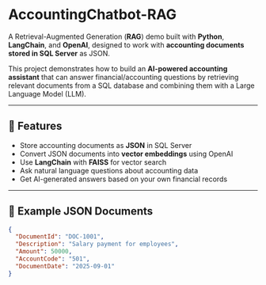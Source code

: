 # AccountingChatbot-RAG

A Retrieval-Augmented Generation (**RAG**) demo built with **Python**, **LangChain**, and **OpenAI**, designed to work with **accounting documents stored in SQL Server** as JSON.  

This project demonstrates how to build an **AI-powered accounting assistant** that can answer financial/accounting questions by retrieving relevant documents from a SQL database and combining them with a Large Language Model (LLM).

---

## 🚀 Features
- Store accounting documents as **JSON** in SQL Server  
- Convert JSON documents into **vector embeddings** using OpenAI  
- Use **LangChain** with **FAISS** for vector search  
- Ask natural language questions about accounting data  
- Get AI-generated answers based on your own financial records  

---

## 📂 Example JSON Documents

```json
{
  "DocumentId": "DOC-1001",
  "Description": "Salary payment for employees",
  "Amount": 50000,
  "AccountCode": "501",
  "DocumentDate": "2025-09-01"
}
